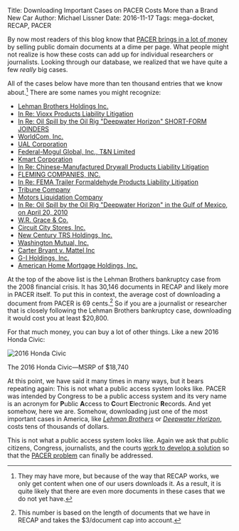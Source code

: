 Title: Downloading Important Cases on PACER Costs More than a Brand New Car
Author: Michael Lissner
Date: 2016-11-17
Tags: mega-docket, RECAP, PACER


By now most readers of this blog know that [PACER brings in a lot of money][revenue] by selling public domain documents at a dime per page. What people might not realize is how these costs can add up for individual researchers or journalists. Looking through our database, we realized that we have quite a few *really* big cases. 

All of the cases below have more than ten thousand entries that we know about.[^1] There are some names you might recognize:

 - [Lehman Brothers Holdings Inc.][4326736]
 - [In Re: Vioxx Products Liability Litigation][4270961]
 - [In Re: Oil Spill by the Oil Rig "Deepwater Horizon" SHORT-FORM JOINDERS][4269671]
 - [WorldCom, Inc.][4522166]
 - [UAL Corporation][4250538]
 - [Federal-Mogul Global, Inc., T&N Limited][1745095]
 - [Kmart Corporation][4250534]
 - [In Re: Chinese-Manufactured Drywall Products Liability Litigation][4510502]
 - [FLEMING COMPANIES, INC.][4216094]
 - [In Re: FEMA Trailer Formaldehyde Products Liability Litigation][4269221]
 - [Tribune Company][4499201]
 - [Motors Liquidation Company][4327513]
 - [In Re: Oil Spill by the Oil Rig "Deepwater Horizon" in the Gulf of Mexico, on April 20, 2010][4510515]
 - [W.R. Grace & Co.][4216072]
 - [Circuit City Stores, Inc.][4403249]
 - [New Century TRS Holdings, Inc.][4499197]
 - [Washington Mutual, Inc.][4215192]
 - [Carter Bryant v. Mattel Inc][4143083]
 - [G-I Holdings, Inc.][4517275]
 - [American Home Mortgage Holdings, Inc.][4499194]
 
At the top of the above list is the Lehman Brothers bankruptcy case from the 2008 financial crisis. It has 30,146 documents in RECAP and likely more in PACER itself. To put this in context, the average cost of downloading a document from PACER is 69 cents.[^2] So if you are a journalist or researcher that is closely following the Lehman Brothers bankruptcy case, downloading it would cost you at least $20,800. 
 
For that much money, you can buy a lot of other things. Like a new 2016 Honda Civic:

<div class="left-image">
    <img src="{filename}/images/2016-Honda-Civic.jpg"
         alt="2016 Honda Civic"
         class="img-responsive border"/>
     <p class="caption">The 2016 Honda Civic&mdash;MSRP of $18,740</p>
</div>
<div class="clearfix"></div>

At this point, we have said it many times in many ways, but it bears repeating again: This is not what a public access system looks like. PACER was intended by Congress to be a public access system and its very name is an acronym for **P**ublic **A**ccess to **C**ourt **E**lectronic **R**ecords. And yet somehow, here we are. Somehow, downloading just one of the most important cases in America, like *[Lehman Brothers][4326736]* or *[Deepwater Horizon][4510515]*, costs tens of thousands of dollars.
 
This is not what a public access system looks like. Again we ask that public citizens, Congress, journalists, and the courts [work to develop a solution][what-to-do] so that the [PACER problem][problem] can finally be addressed.


[^1]: They may have more, but because of the way that RECAP works, we only get content when one of our users downloads it. As a result, it is quite likely that there are even more documents in these cases that we do not yet have.

[^2]: This number is based on the length of documents that we have in RECAP and takes the $3/document cap into account.

[what-to-do]: {filename}/what-should-be-done-about-the-pacer-problem.md
[revenue]: {filename}/pacer-revenue.md
[problem]: {filename}/what-is-the-pacer-problem.md
[4326736]: https://www.courtlistener.com/docket/4326736/lehman-brothers-holdings-inc/
[4270961]: https://www.courtlistener.com/docket/4270961/in-re-vioxx-products-liability-litigation/
[4269671]: https://www.courtlistener.com/docket/4269671/in-re-oil-spill-by-the-oil-rig-deepwater-horizon-short-form-joinders/
[4522166]: https://www.courtlistener.com/docket/4522166/worldcom-inc/
[4250538]: https://www.courtlistener.com/docket/4250538/ual-corporation/
[1745095]: https://www.courtlistener.com/docket/1745095/federal-mogul-global-inc-tn-limited/
[4250534]: https://www.courtlistener.com/docket/4250534/kmart-corporation/
[4510502]: https://www.courtlistener.com/docket/4510502/in-re-chinese-manufactured-drywall-products-liability-litigation/
[4216094]: https://www.courtlistener.com/docket/4216094/fleming-companies-inc/
[4517584]: https://www.courtlistener.com/docket/4517584/v/
[4269221]: https://www.courtlistener.com/docket/4269221/in-re-fema-trailer-formaldehyde-products-liability-litigation/
[4499201]: https://www.courtlistener.com/docket/4499201/tribune-company/
[4327513]: https://www.courtlistener.com/docket/4327513/motors-liquidation-company/
[4510515]: https://www.courtlistener.com/docket/4510515/in-re-oil-spill-by-the-oil-rig-deepwater-horizon-in-the-gulf-of-mexico/
[4216072]: https://www.courtlistener.com/docket/4216072/wr-grace-co/
[4403249]: https://www.courtlistener.com/docket/4403249/circuit-city-stores-inc/
[4499197]: https://www.courtlistener.com/docket/4499197/new-century-trs-holdings-inc/
[4215192]: https://www.courtlistener.com/docket/4215192/washington-mutual-inc/
[4143083]: https://www.courtlistener.com/docket/4143083/carter-bryant-v-mattel-inc/
[4517275]: https://www.courtlistener.com/docket/4517275/g-i-holdings-inc/
[4368569]: https://www.courtlistener.com/docket/4368569/in-re/
[4499194]: https://www.courtlistener.com/docket/4499194/american-home-mortgage-holdings-inc/
